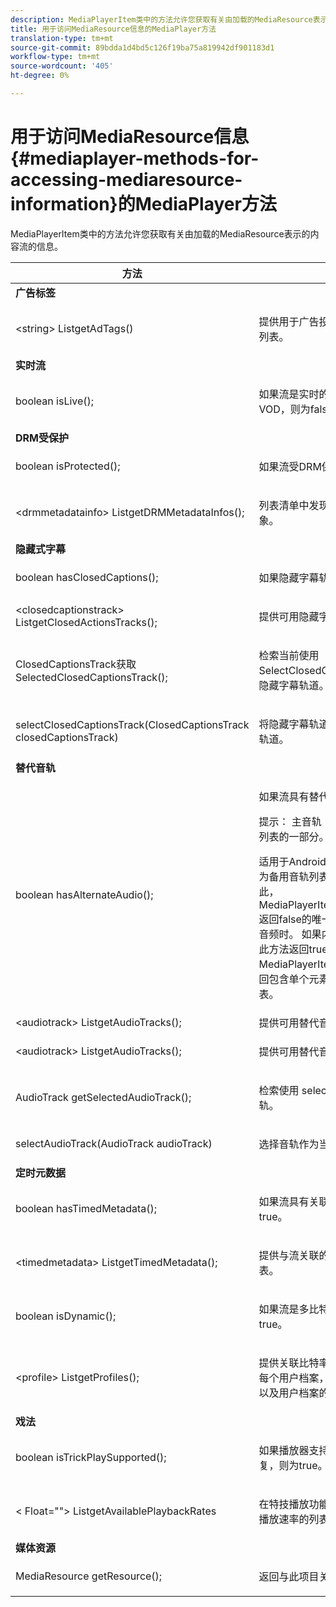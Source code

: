 ```yaml
---
description: MediaPlayerItem类中的方法允许您获取有关由加载的MediaResource表示的内容流的信息。
title: 用于访问MediaResource信息的MediaPlayer方法
translation-type: tm+mt
source-git-commit: 89bdda1d4bd5c126f19ba75a819942df901183d1
workflow-type: tm+mt
source-wordcount: '405'
ht-degree: 0%

---
```



# 用于访问MediaResource信息{#mediaplayer-methods-for-accessing-mediaresource-information}的MediaPlayer方法

MediaPlayerItem类中的方法允许您获取有关由加载的MediaResource表示的内容流的信息。

<table frame="all" colsep="1" rowsep="1" id="table_77B55D506FE24326A03D97AA087231FF"> 
 <thead> 
  <tr rowsep="1"> 
   <th colname="2" class="entry"> 方法 </th> 
   <th colname="3" class="entry"> 说明 </th> 
  </tr> 
 </thead>
 <tbody> 
  <tr rowsep="1"> 
   <td colname="1"> <b>广告标签</b> </td> 
   <td colname="3"> </td>
  </tr> 
  <tr rowsep="1"> 
   <td colname="2"> <span class="codeph"> &lt;string&gt; ListgetAdTags()  </span> </td> 
   <td colname="3"> <p>提供用于广告投放流程的广告标签的列表。 </p> </td> 
  </tr> 
  <tr rowsep="1"> 
   <td colname="1"> <b>实时流</b> </td> 
   <td colname="3"> </td>
  </tr> 
  <tr rowsep="1"> 
   <td colname="2"> <span class="codeph"> boolean isLive();  </span> </td> 
   <td colname="3"> <p>如果流是实时的，则为true;如果为VOD，则为false。 </p> </td> 
  </tr> 
  <tr rowsep="1"> 
   <td colname="1"> <b>DRM受保护</b> </td> 
  </tr> 
  <tr rowsep="1"> 
   <td colname="2"> <span class="codeph"> boolean isProtected();  </span> </td> 
   <td colname="3"> <p>如果流受DRM保护，则为true。 </p> </td> 
  </tr> 
  <tr rowsep="1"> 
   <td colname="2"> <span class="codeph"> &lt;drmmetadatainfo&gt; ListgetDRMMetadataInfos();  </span> </td> 
   <td colname="3"> <p>列表清单中发现的所有DRM元数据对象。 </p> </td> 
  </tr> 
  <tr rowsep="1"> 
   <td colname="1"> <b>隐藏式字幕</b> </td> 
   <td colname="3"> </td>
  </tr> 
  <tr rowsep="1"> 
   <td colname="2"> <span class="codeph"> boolean hasClosedCaptions();  </span> </td> 
   <td colname="3"> <p>如果隐藏字幕轨道可用，则为true。 </p> </td> 
  </tr> 
  <tr rowsep="1"> 
   <td colname="2"> <span class="codeph"> &lt;closedcaptionstrack&gt; ListgetClosedActionsTracks();  </span> </td> 
   <td colname="3"> <p>提供可用隐藏字幕轨道的列表。 </p> </td> 
  </tr> 
  <tr rowsep="1"> 
   <td colname="2"> <span class="codeph"> ClosedCaptionsTrack获取SelectedClosedCaptionsTrack();  </span> </td> 
   <td colname="3"> <p>检索当前使用<span class="codeph"> SelectClosedCaptionsTrack </span>选择的隐藏字幕轨道。 </p> </td> 
  </tr> 
  <tr rowsep="1"> 
   <td colname="2"> <span class="codeph"> selectClosedCaptionsTrack(ClosedCaptionsTrack closedCaptionsTrack)  </span> </td> 
   <td colname="3"> <p>将隐藏字幕轨道设置为当前隐藏字幕轨道。 </p> </td> 
  </tr> 
  <tr rowsep="1"> 
   <td colname="1"> <b>替代音轨</b> </td> 
   <td colname="3"> </td>
  </tr> 
  <tr rowsep="1"> 
   <td colname="2"> <span class="codeph"> boolean hasAlternateAudio();  </span> </td> 
   <td colname="3"> <p>如果流具有替代音轨，则为true。 </p> <p>提示： 主音轨（默认）也是替代音轨列表的一部分。 </p> <p>适用于Android的TVSDK将主音轨视为备用音轨列表中的项目之一。 因此，<span class="codeph"> MediaPlayerItem.hasAlternateAudio </span>返回false的唯一情况是当流根本没有音频时。 如果内容只有一条音轨，则此方法返回true，而<span class="codeph"> MediaPlayerItem.getAudioTracks </span>返回包含单个元素（默认音轨）的列表。 </p> </td> 
  </tr> 
  <tr rowsep="1"> 
   <td colname="2"> <span class="codeph"> &lt;audiotrack&gt; ListgetAudioTracks();  </span> </td> 
   <td colname="3"> 提供可用替代音轨的列表。 </td> 
  </tr> 
  <tr rowsep="1"> 
   <td colname="2"> <span class="codeph"> &lt;audiotrack&gt; ListgetAudioTracks();  </span> </td> 
   <td colname="3"> <p>提供可用替代音轨的列表。 </p> </td> 
  </tr> 
  <tr rowsep="1"> 
   <td colname="2"> <span class="codeph"> AudioTrack getSelectedAudioTrack();  </span> </td> 
   <td colname="3"> <p>检索使用<span class="codeph"> selectAudioTrack </span>选择的音轨。 </p> </td> 
  </tr> 
  <tr rowsep="1"> 
   <td colname="2"> <span class="codeph"> selectAudioTrack(AudioTrack audioTrack)  </span> </td> 
   <td colname="3"> <p>选择音轨作为当前音轨。 </p> </td> 
  </tr> 
  <tr rowsep="1"> 
   <td colname="1"> <b>定时元数据</b> </td> 
   <td colname="3"> </td>
  </tr> 
  <tr rowsep="1"> 
   <td colname="2"> <span class="codeph"> boolean hasTimedMetadata();  </span> </td> 
   <td colname="3"> <p>如果流具有关联的定时元数据，则为true。 </p> </td> 
  </tr> 
  <tr rowsep="1"> 
   <td colname="2"> <span class="codeph"> &lt;timedmetadata&gt; ListgetTimedMetadata();  </span> </td> 
   <td colname="3"> <p>提供与流关联的定时元数据对象的列表。 </p> </td> 
  </tr> 
  <tr rowsep="1"> 
   <td colname="2"> <span class="codeph"> boolean isDynamic();  </span> </td> 
   <td colname="3"> <p>如果流是多比特率(MBR)流，则为true。 </p> </td> 
  </tr> 
  <tr rowsep="1"> 
   <td colname="2"> <span class="codeph"> &lt;profile&gt; ListgetProfiles();  </span> </td> 
   <td colname="3"> <p>提供关联比特率列表用户档案。 对于每个用户档案，您可以检索其位速率以及用户档案的高度和宽度。 </p> </td> 
  </tr> 
  <tr rowsep="1"> 
   <td colname="1"> <b>戏法</b> </td> 
   <td colname="3"> </td>
  </tr> 
  <tr rowsep="1"> 
   <td colname="2"> <span class="codeph"> boolean isTrickPlaySupported();  </span> </td> 
   <td colname="3"> <p>如果播放器支持快速前进、后退和恢复，则为true。 </p> </td> 
  </tr> 
  <tr rowsep="1"> 
   <td colname="2"> <span class="codeph"> &lt; Float=""&gt; ListgetAvailablePlaybackRates  </span> </td> 
   <td colname="3"> <p>在特技播放功能的上下文中提供可用播放速率的列表。 </p> </td> 
  </tr> 
  <tr rowsep="1"> 
   <td colname="1"> <b>媒体资源</b> </td> 
   <td colname="3"> </td>
  </tr> 
  <tr rowsep="1"> 
   <td colname="2"> <span class="codeph"> MediaResource getResource();  </span> </td> 
   <td colname="3"> <p>返回与此项目关联的媒体资源。 </p> </td> 
  </tr> 
 </tbody> 
</table>

